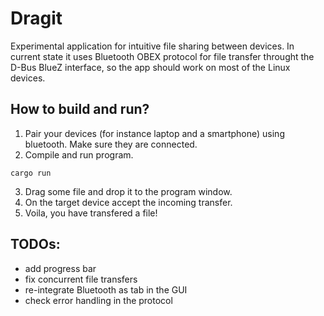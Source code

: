 # Dragit
Experimental application for intuitive file sharing between devices.
In current state it uses Bluetooth OBEX protocol for file transfer throught the D-Bus BlueZ interface, so the app should work on most of the Linux devices.

## How to build and run?
1) Pair your devices (for instance laptop and a smartphone) using bluetooth. Make sure they are connected.
2) Compile and run program.
```
cargo run
```
3) Drag some file and drop it to the program window.
4) On the target device accept the incoming transfer.
5) Voila, you have transfered a file!


## TODOs:
- add progress bar
- fix concurrent file transfers
- re-integrate Bluetooth as tab in the GUI
- check error handling in the protocol